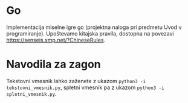 # Go

Implementacija miselne igre go (projektna naloga pri predmetu Uvod v programiranje).
Upoštevamo kitajska pravila, dostopna na povezavi https://senseis.xmp.net/?ChineseRules.

# Navodila za zagon

Tekstovni vmesnik lahko zaženete z ukazom `python3 -i tekstovni_vmesnik.py`,
spletni vmesnik pa z ukazom `python3 -i spletni_vmesnik.py`.
